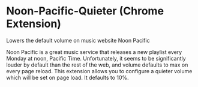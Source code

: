 # Noon-Pacific-Quieter (Chrome Extension)
Lowers the default volume on music website Noon Pacific

Noon Pacific is a great music service that releases a new playlist every Monday at noon, Pacific Time. Unfortunately, it seems to be significantly louder by default than the rest of the web, and volume defaults to max on every page reload. This extension allows you to configure a quieter volume which will be set on page load. It defaults to 10%.
